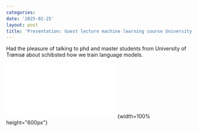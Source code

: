 ```yaml
---
categories:
date: '2025-02-25'
layout: post
title: 'Presentation: Guest lecture machine learning course University of Tromsø'
---
```

Had the pleasure of talking to phd and master students from University of Trømsø about schibsted how we train language models.


![](slides.pdf){width=100% height="600px"}